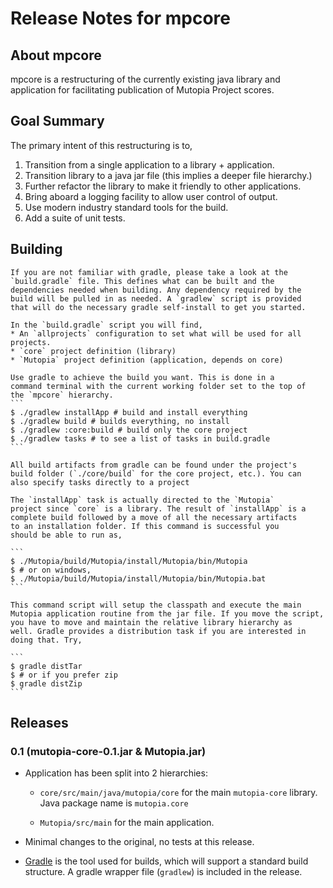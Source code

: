 # Release Notes for mpcore

## About mpcore

mpcore is a restructuring of the currently existing java library and
application for facilitating publication of Mutopia Project scores.

## Goal Summary

The primary intent of this restructuring is to,

 1. Transition from a single application to a library + application.
 2. Transition library to a java jar file (this implies a deeper file
    hierarchy.)
 3. Further refactor the library to make it friendly to other
    applications.
 4. Bring aboard a logging facility to allow user control of output.
 5. Use modern industry standard tools for the build.
 6. Add a suite of unit tests.

## Building

    If you are not familiar with gradle, please take a look at the
    `build.gradle` file. This defines what can be built and the
    dependencies needed when building. Any dependency required by the
    build will be pulled in as needed. A `gradlew` script is provided
    that will do the necessary gradle self-install to get you started.

    In the `build.gradle` script you will find,
    * An `allprojects` configuration to set what will be used for all
    projects.
    * `core` project definition (library)
    * `Mutopia` project definition (application, depends on core)

    Use gradle to achieve the build you want. This is done in a
    command terminal with the current working folder set to the top of
    the `mpcore` hierarchy.
    ```
    $ ./gradlew installApp # build and install everything
    $ ./gradlew build # builds everything, no install
    $ ./gradlew :core:build # build only the core project
    $ ./gradlew tasks # to see a list of tasks in build.gradle
    ```

    All build artifacts from gradle can be found under the project's
    build folder (`./core/build` for the core project, etc.). You can
    also specify tasks directly to a project

    The `installApp` task is actually directed to the `Mutopia`
    project since `core` is a library. The result of `installApp` is a
    complete build followed by a move of all the necessary artifacts
    to an installation folder. If this command is successful you
    should be able to run as,

    ```
    $ ./Mutopia/build/Mutopia/install/Mutopia/bin/Mutopia
    $ # or on windows,
    $ ./Mutopia/build/Mutopia/install/Mutopia/bin/Mutopia.bat
    ```

    This command script will setup the classpath and execute the main
    Mutopia application routine from the jar file. If you move the script,
    you have to move and maintain the relative library hierarchy as
    well. Gradle provides a distribution task if you are interested in
    doing that. Try,

    ```
    $ gradle distTar
    $ # or if you prefer zip
    $ gradle distZip
    ```

## Releases
### 0.1 (mutopia-core-0.1.jar & Mutopia.jar)

 * Application has been split into 2 hierarchies:

   * `core/src/main/java/mutopia/core` for the main `mutopia-core`
   library. Java package name is `mutopia.core`

   * `Mutopia/src/main` for the main application.

 * Minimal changes to the original, no tests at this release.

 * [Gradle](http://gradle.org) is the tool used for builds, which will
   support a standard build structure. A gradle wrapper file
   (`gradlew`) is included in the release.

